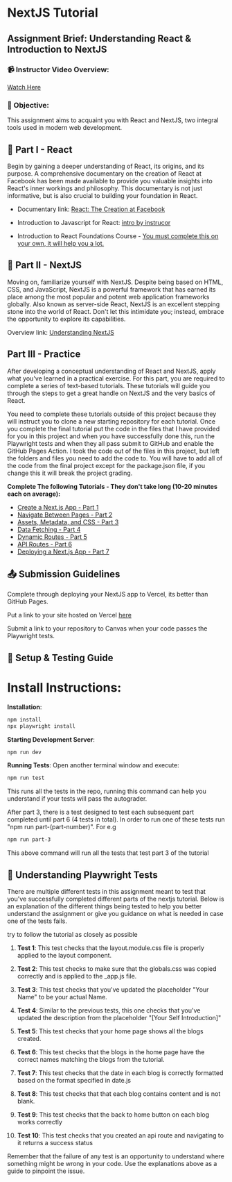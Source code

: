# NextJS Tutorial

## Assignment Brief: Understanding React & Introduction to NextJS

### 📹 Instructor Video Overview:

[Watch Here](https://youtu.be/Jg2v8MsqjOc)

### 🎯 Objective:

This assignment aims to acquaint you with React and NextJS, two integral tools used in modern web development.

## 📘 Part I - React

Begin by gaining a deeper understanding of React, its origins, and its purpose. A comprehensive documentary on the creation of React at Facebook has been made available to provide you valuable insights into React's inner workings and philosophy. This documentary is not just informative, but is also crucial to building your foundation in React.

- Documentary link: [React: The Creation at Facebook](https://www.youtube.com/watch?v=8pDqJVdNa44&t=1s)


- Introduction to Javascript for React:  [intro by instrucor](https://youtu.be/IX64_YS4W38?si=jqfjOcB4vMFMuNqb)

- Introduction to React Foundations Course - [You must complete this on your own, it will help you a lot.](https://nextjs.org/learn/react-foundations/rendering-ui)

## 📘 Part II - NextJS

Moving on, familiarize yourself with NextJS. Despite being based on HTML, CSS, and JavaScript, NextJS is a powerful framework that has earned its place among the most popular and potent web application frameworks globally. Also known as server-side React, NextJS is an excellent stepping stone into the world of React. Don't let this intimidate you; instead, embrace the opportunity to explore its capabilities.

Overview link: [Understanding NextJS](https://www.youtube.com/watch?v=Sklc_fQBmcs)

## Part III - Practice

After developing a conceptual understanding of React and NextJS, apply what you've learned in a practical exercise. For this part, you are required to complete a series of text-based tutorials. These tutorials will guide you through the steps to get a great handle on NextJS and the very basics of React.

You need to complete these tutorials outside of this project because they will instruct you to clone a new starting repository for each tutorial. Once you complete the final tutorial put the code in the files that I have provided for you in this project and when you have successfully done this, run the Playwright tests and when they all pass submit to GitHub and enable the GitHub Pages Action. I took the code out of the files in this project, but left the folders and files you need to add the code to. You will have to add all of the code from the final project except for the package.json file, if you change this it will break the project grading.

**Complete The following Tutorials - They don't take long (10-20 minutes each on average):**

- [Create a Next.js App - Part 1](https://nextjs.org/learn/basics/create-nextjs-app)
- [Navigate Between Pages - Part 2](https://nextjs.org/learn/basics/navigate-between-pages)
- [Assets, Metadata, and CSS - Part 3](https://nextjs.org/learn/basics/assets-metadata-css)
- [Data Fetching - Part 4](https://nextjs.org/learn/basics/data-fetching)
- [Dynamic Routes - Part 5](https://nextjs.org/learn/basics/dynamic-routes)
- [API Routes - Part 6](https://nextjs.org/learn/basics/api-routes)
- [Deploying a Next.js App - Part 7](https://nextjs.org/learn/basics/deploying-nextjs-app)

## 📤 Submission Guidelines

<!--Clarify what this means-->

Complete through deploying your NextJS app to Vercel, its better than GitHub Pages.

Put a link to your site hosted on Vercel [here](#)

Submit a link to your repository to Canvas when your code passes the Playwright tests.

## 🚀 Setup & Testing Guide

# Install Instructions:

**Installation**:

```bash
npm install
npx playwright install
```

**Starting Development Server**:

```bash
npm run dev
```

**Running Tests**:
Open another terminal window and execute:

```bash
npm run test
```

This runs all the tests in the repo, running this command can help you understand if your tests will pass the autograder.

After part 3, there is a test designed to test each subsequent part completed until part 6 (4 tests in total). In order to run one of these tests run "npm run part-(part-number)". For e.g

```bash
npm run part-3
```

This above command will run all the tests that test part 3 of the tutorial

## 🚀 Understanding Playwright Tests

There are multiple different tests in this assignment meant to test that you've successfully completed different parts of the nextjs tutorial. Below is an explanation of the different things being tested to help you better understand the assignment or give you guidance on what is needed in case one of the tests fails.

try to follow the tutorial as closely as possible

1. **Test 1**: This test checks that the layout.module.css file is properly applied to the layout component.

2. **Test 2**: This test checks to make sure that the globals.css was copied correctly and is applied to the \_app.js file.

3. **Test 3**: This test checks that you've updated the placeholder "Your Name" to be your actual Name.

4. **Test 4**: Similar to the previous tests, this one checks that you've updated the description from the placeholder "[Your Self Introduction]"

5. **Test 5**: This test checks that your home page shows all the blogs created.

6. **Test 6**: This test checks that the blogs in the home page have the correct names matching the blogs from the tutorial.

7. **Test 7**: This test checks that the date in each blog is correctly formatted based on the format specified in date.js

8. **Test 8**: This test checks that that each blog contains content and is not blank.

9. **Test 9**: This test checks that the back to home button on each blog works correctly

10. **Test 10**: This test checks that you created an api route and navigating to it returns a success status

Remember that the failure of any test is an opportunity to understand where something might be wrong in your code. Use the explanations above as a guide to pinpoint the issue.
